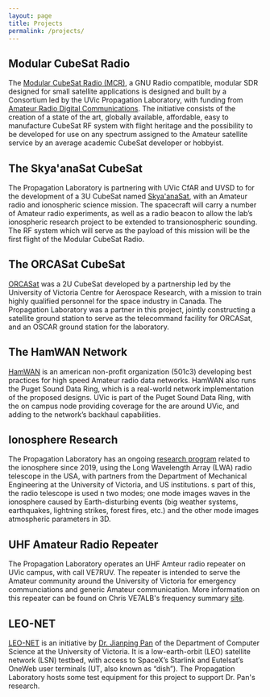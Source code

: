 ```yaml
---
layout: page
title: Projects
permalink: /projects/
---
```

## Modular CubeSat Radio

The [Modular CubeSat Radio (MCR)](https://www.propagationlab.ca/opensource/), a GNU Radio compatible, modular SDR designed for small satellite applications is designed and built by a Consortium led by the UVic Propagation Laboratory, with funding from [Amateur Radio Digital Communications](https://www.ardc.net/apply/grants/). The initiative consists of the creation of a state of the art, globally available, affordable, easy to manufacture CubeSat RF system with flight heritage and the possibility to be developed for use on any spectrum assigned to the Amateur satellite service by an average academic CubeSat developer or hobbyist. 

## The Skya'anaSat CubeSat

The Propagation Laboratory is partnering with UVic CfAR and UVSD to for the development of a 3U CubeSat named [Skya'anaSat](https://www.skyaanasat.ca/), with an Amateur radio and ionospheric science mission. The spacecraft will carry a number of Amateur radio experiments, as well as a radio beacon to allow the lab’s ionospheric research project to be extended to transionospheric sounding. The RF system which will serve as the payload of this mission will be the first flight of the Modular CubeSat Radio.

## The ORCASat CubeSat

[ORCASat](https://www.orcasat.ca) was a 2U CubeSat developed by a partnership led by the University of Victoria Centre for Aerospace Research, with a mission to train highly qualified personnel for the space industry in Canada. The Propagation Laboratory was a partner in this project, jointly constructing a satellite ground station to serve as the telecommand facility for ORCASat, and an OSCAR ground station for the laboratory. 

## The HamWAN Network

[HamWAN](https://hamwan.org) is an american non-profit organization (501c3) developing best practices for high speed Amateur radio data networks. HamWAN also runs the Puget Sound Data Ring, which is a real-world network implementation of the proposed designs. UVic is part of the Puget Sound Data Ring, with the on campus node providing coverage for the are around UVic, and adding to the network’s backhaul capabilities.

## Ionosphere Research

The Propagation Laboratory has an ongoing [research program](https://leo.phys.unm.edu/~lwa/obssched.html) related to the ionosphere since 2019, using the Long Wavelength Array (LWA) radio telescope in the USA, with partners from the Department of Mechanical Engineering at the University of Victoria, and US institutions. s part of this, the radio telescope is used n two modes; one mode images waves in the ionosphere caused by Earth-disturbing events (big weather systems, earthquakes, lightning strikes, forest fires, etc.) and the other mode images atmospheric parameters in 3D.

## UHF Amateur Radio Repeater

The Propagation Laboratory operates an UHF Amteur radio repeater on UVic campus, with call VE7RUV. The repeater is intended to serve the Amateur community around the University of Victoria for emergency communciations and generic Amateur communication. More information on this repeater can be found on Chris VE7ALB's frequency summary [site](https://ve7alb.ca/?page=frequencies).

## LEO-NET

[LEO-NET](https://onlineacademiccommunity.uvic.ca/starlink/) is an initiative by [Dr. Jianping Pan](https://www.uvic.ca/ecs/computerscience/people/faculty/profiles/pan-jianping.php) of the Department of Computer Science at the University of Victoria. It is a low-earth-orbit (LEO) satellite network (LSN) testbed, with access to SpaceX’s Starlink and Eutelsat’s OneWeb user terminals (UT, also known as “dish”). The Propagation Laboratory hosts some test equipment for this project to support Dr. Pan's research.
